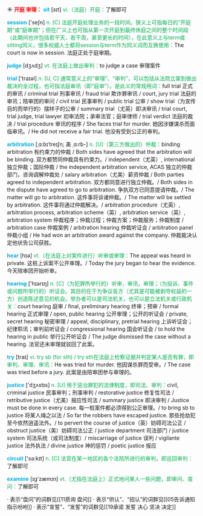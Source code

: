 ☀ <font color="red">**开庭 审理：**</font>
<font color="sky blue">**sit**</font> [sɪt] 
<font color="#00b050">vi.（法庭）开庭：</font>了解即可

<font color="sky blue">**session**</font> ['seʃn] 
<font color="#00b050">n. [C] 法庭开庭处理业务的一段时间。狭义上可指每日的“开庭期”或“庭审期”；但在广义上也可指从第一次开庭到最终休庭之间的整个时间段（此期间也许包括若干天、若干周，甚至更长的时间），在此意义上与term或sitting同义，很多权威人士都将session与term作为同义词而互换使用：</font>The court is now in session. 法庭正处于庭审期。

<font color="sky blue">**judge**</font> [dӡʌdӡ] 
<font color="#00b050">vt. 在法庭上做出审判：</font>to judge a case 审理案件

<font color="sky blue">**trial**</font> ['traɪəl] 
<font color="#00b050">n. [U, C] 通常意义上的“审理”、“审判”，可以包括从法院立案到做出裁决的全过程，也可指法庭审讯（即“庭审”）。是此义的常规用词：</font>full trial 正式的审讯 / criminal trial 刑事审讯 / fraud trial 欺诈罪审讯 / court, jury trial 法庭的审讯；陪审团的审问 / civil trial 民事审判 / public trial 公审 / show trial（为宣传目的而举行的）摆样子的公审 / summary trial（尤英）即决审讯 / trial court, trial judge, trial lawyer 初审法院；承审法官；庭审律师 / trial verdict 法庭的裁决 / trial procedure 审讯的程序 / She faces trial for murder. 她因涉嫌谋杀而面临审讯。/ He did not receive a fair trial. 他没有受到公正的审判。

<font color="sky blue">**arbitration**</font> [ˌɑ:bɪˈtreɪʃn; 美 ˌɑ:rb-]
<font color="#00b050">n. [U]（第三方做出的）仲裁：</font>binding arbitration 有约束力的仲裁 / Both sides have agreed that the arbitration will be binding. 双方都赞同仲裁具有约束力。/ independent（尤英）, international 独立仲裁；国际仲裁 / the independent arbitration service, ACAS 独立的仲裁部门，咨询调解仲裁处 / salary arbitration（尤美）薪资仲裁 / Both parties agreed to independent arbitration. 双方都同意进行独立仲裁。/ Both sides in the dispute have agreed to go to arbitration. 争执双方已同意提请仲裁。/ The matter will go to arbitration. 这件事将诉诸仲裁。/ The matter will be settled by arbitration. 这件事将通过仲裁解决。/ arbitration procedure（尤英）, arbitration process, arbitration scheme（英）, arbitration service（英）, arbitration system 仲裁程序；仲裁过程；仲裁方案；仲裁服务；仲裁制度 / arbitration case 仲裁案例 / arbitration hearing 仲裁听证会 / arbitration panel 仲裁小组 / He had won an arbitration award against the company. 仲裁裁决认定他状告公司获胜。

<font color="sky blue">**hear**</font> [hɪə] 
<font color="#00b050">vt.（在法庭上对案件进行）听审或审理：</font>The appeal was heard in private. 这桩上诉案不公开审理。/ Today the jury began to hear the evidence. 今天陪审团开始听审。

<font color="sky blue">**hearing**</font> ['hɪərɪŋ] 
<font color="#00b050">n. [C]（为犯罪所举行的）听审，审讯，审理；（为投诉、事件或问题所举行的）听证会。其目的在于为争议各方（尤其是可能被剥夺权益的一方）创造陈述意见的机会。举办者可以是司法机关，也可以是立法机关或行政机关：</font>court hearing 庭审 / final, preliminary hearing 终审；预审 / formal hearing 正式审理 / open, public hearing 公开审理；公开的听证会 / private, secret hearing 秘密审理 / appeal, disciplinary, pretrial hearing 上诉听证会；纪律聆讯；审判前听证会 / congressional hearing 国会听证会 / to hold the hearing in public 举行公开听证会 / The judge dismissed the case without a hearing. 法官还未审理就驳回了此案。

<font color="sky blue">**try**</font> [traɪ] 
<font color="#00b050">vi. try sb (for sth) / try sth在法庭上检察证据并判定某人是否有罪，即审判、审理、审讯：</font>He was tried for murder. 他因谋杀罪而受审。/ The case was tried before a jury. 此案是由陪审团参与审理的。

<font color="sky blue">**justice**</font> ['dӡʌstɪs] 
<font color="#00b050">n. [U] 用于惩治罪犯的法律制度，即司法、审判：</font>civil, criminal justice 民事审判；刑事审判 / restorative justice 修复性司法 / retributive justice（尤美）报应性司法 / summary justice 即决审判 / Justice must be done in every case. 每一桩案件都必须得到公正审理。/ to bring sb to justice 将某人绳之以法 / So far the robbers have escaped justice. 那些抢劫犯至今依然逍遥法外。/ to pervert the course of justice（英）妨碍司法公正 / obstruct justice（美）妨碍司法公正 / justice department 司法部门 / justice system 司法系统（或司法制度）/ miscarriage of justice 误判 / vigilante justice 法外执法 / divine justice 神的惩罚 / poetic justice 报应

<font color="sky blue">**circuit**</font> ['sə:kɪt] 
<font color="#00b050">n. [C] 法官在某一地区的各个法院所进行的审判，即巡回审判：</font>了解即可

<font color="sky blue">**examine**</font> [ɪɡ'zæmɪn] 
<font color="#00b050">vt.（尤指在法庭上）正式地问某人一些问题，即审问、查问：</font>了解即可

· 表示“盘问”的词群见[[11质询 盘问]]
· 表示“供认”、“招认”的词群见[[05告诉通知 指示吩咐]]
· 表示“宣誓”、“发誓”的词群见[[19承诺 发誓 决心 坚决 决定]]
